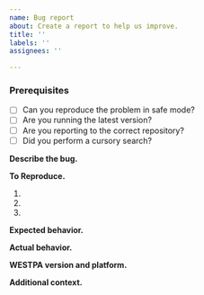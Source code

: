 ```yaml
---
name: Bug report
about: Create a report to help us improve.
title: ''
labels: ''
assignees: ''

---
```


### Prerequisites

* [ ] Can you reproduce the problem in safe mode?
* [ ] Are you running the latest version?
* [ ] Are you reporting to the correct repository?
* [ ] Did you perform a cursory search?

<!--- For more information, see the `CONTRIBUTING` guide. --->

**Describe the bug.** <!--- A clear and concise description of what the bug is. --->


**To Reproduce.** <!--- Steps to reproduce the behavior: --->
1. <!--- [First Step] --->
2. <!--- [Second Step] --->
3. <!--- [and so on...] --->

**Expected behavior.** <!--- A clear and concise description of what you expected to happen. -->


**Actual behavior.** <!--- A clear and concise description of what actually happens. --->


**WESTPA version and platform.** <!--- Which version you're running, on what OS, and how it was built (e.g. conda, system libraries, manually installed dependencies) --->


**Additional context.** <!--- Add any other context about the problem here. If necessary config files are required to reproduce the bug, attach the files here here. --->

